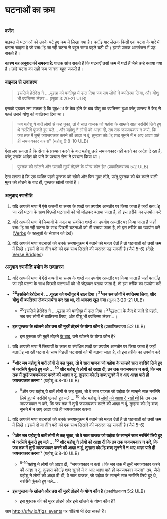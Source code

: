 # घटनाओं का क्रम

 #

### वर्णन

बाइबल में घटनाओं को उनके घटे हुए क्रम में लिखा गया है। कर्इ बार लेखक किसी एक घटना के बारे में बताना चाहता है जो बतार्इ जा रही घटना से बहुत समय पहले घटी थी। इससे पाठक असमंजस में पड़ सकते हैं।

**कारण यह अनुवाद की समस्या है:** पाठक सोच सकते हैं कि घटनाएँ उसी क्रम में घटी हैं जैसे उन्हे बताया गया है। उन्हे घटना का सही क्रम जानना बहुत जरूरी है।

### बाइबल से उदाहरण

> इसलिये हेरोदेस ने ....यूहन्ना को बन्दीगृह में डाल दिया जब सब लोगों ने बपतिस्मा लिया, और यीशु भी बपतिस्मा लेकर... (लूका 3:20-21 ULB)

इसको पढ़कर लग सकता है कि यूहéा के कैद होने के बाद यीशु का बपतिस्मा हुआ परंतु वास्तव में कैद से पहले उसने यीशु को बपतिस्मा दिया था। 

>जब यहोशू ये बातें लोगों से कह चुका, तो वे सात याजक जो यहोवा के साम्हने सात नरसिंगे लिये हुए थे नरसिंगे फूंकते हुए चले... और यहोशू ने लोगों को आज्ञा दी, तब तक जयजयकार न करो, कि जब तक मैं तुम्हें जयजयकार करने की आज्ञा न दूं, तुम्हारा कोर्इ शब्द सुनने में न आए आज्ञा पाते ही जयजयकार करना’’ (यहोशू 6:8-10 ULB)

ऐसा लग सकता है कि सेना के प्रस्थान करने के बाद यहोशु उन्हे जयजयकार नही करने का आदेश दे रहा है, परंतु उसके आदेश को पाने के पश्चात सेना ने प्रस्थान किया था ।

> पुस्तक को खोलने और उसकी मुहरें तोड़ने के योग्य कौन है? (प्रकाशितवाक्य 5:2 ULB)

ऐसा लगता है कि एक व्यक्ति पहले पुस्तक को खोले और फिर मुहर तोड़े, परंतु पुस्तक को बंद करने वाली मुहर को तोड़ने के बाद ही, पुस्तक खोली जाती है।

### अनुवाद रणनीति

1. यदि आपकी भाषा में ऐसे कथनों या समय के शब्दों का उपयोग आमतौर पर किया जाता है जहाँ बतार्इ जा रही घटना के साथ पिछली घटनाओं को भी जोड़कर बताया जाता है, तो इस तरीके का उपयोग करें

1. यदि आपकी भाषा में क्रियायों के काल या संबंधित शब्दों का उपयोग आमतौर पर किया जाता है जहाँ बतार्इ जा रही घटना के साथ पिछली घटनाओं को भी बताया जाता है, तो इस तरीके का उपयोग करें ([Verbs](../figs-verbs/01.md) के पहलूओं के सेक्शन को देखें)

1. यदि आपकी भाषा घटनाओं को उनके समयानुक्रम में बताने को महत्व देती है तो घटनाओं को उसी क्रम में लिखें। 
इसमें दो या तीन पदों को एक साथ लिखने की जरूरत पड़ सकती है (जैसे 5-6) (देखें: [Verse Bridges](../translate-versebridge/01.md))

### अनुवाद रणनीति प्रयोग के उदाहरण

1. यदि आपकी भाषा में ऐसे कथनों या समय के शब्दों का उपयोग आमतौर पर किया जाता है जहाँ बतार्इ जा रही घटना के साथ पिछली घटनाओं को भी जोड़कर बताया जाता है, तो इस तरीके का उपयोग करें

* **<sup>20</sup>इसलिये हेरोदेस ने ....यूहन्ना को बन्दीगृह में डाल दिया। <sup>21</sup>जब सब लोगों ने बपतिस्मा लिया, और यीशु भी बपतिस्मा लेकर प्रार्थना कर रहा था, तो आकाश खुल गया** (लूका 3:20-21 ULB)

	* <sup>20</sup>इसलिये हेरोदेस ने ....यूहन्ना को बन्दीगृह में डाल दिया। <sup>21</sup><u>यूहéा के कैद में जाने से पहले</u>, जब सब लोगों ने बपतिस्मा लिया, और यीशु भी बपतिस्मा लेकर...।

* **इस पुस्तक के खोलने और उस की मुहरें तोड़ने के योग्य कौन है** (प्रकाशितवाक्य 5:2 ULB)

	* इस पुस्तक की मुहरें तोड़ने <u>के बाद</u>, उसे खोलने के योग्य कौन है?

1. यदि आपकी भाषा में क्रियायों के काल या संबंधित शब्दों का उपयोग आमतौर पर किया जाता है जहाँ बतार्इ जा रही घटना के साथ पिछली घटनाओं को भी बताया जाता है, तो इस तरीके का उपयोग करें

* **<sup>8</sup>और जब यहोशू ये बातें लोगों से कह चुका, तो वे सात याजक जो यहोवा के साम्हने सात नरसिंगे लिये हुए थे नरसिंगे फूंकते हुए चले ... <sup>10</sup> और यहोशू ने लोगों को आज्ञा दी, तब तक जयजयकार न करो, कि जब तक मैं तुम्हें जयजयकार करने की आज्ञा न दूं, तुम्हारा कोर्इ शब्द सुनने में न आए आज्ञा पाते ही जयजयकार करना’’** (यहोशू 6:8-10 ULB)

	* <sup>8</sup>और जब यहोशू ये बातें लोगों से कह चुका, तो वे सात याजक जो यहोवा के साम्हने सात नरसिंगे लिये हुए थे नरसिंगे फूंकते हुए चले ... <sup>10</sup> और यहोशू ने <u>लोगों को आज्ञा दे रखी थी</u> कि तब तक जयजयकार न करें, कि जब तक मैं तुम्हें जयजयकार करने की आज्ञा न दूं, तुम्हारा कोर्इ शब्द सुनने में न आए आज्ञा पाते ही जयजयकार करना

1. यदि आपकी भाषा घटनाओं को उनके समयानुक्रम में बताने को महत्व देती है तो घटनाओं को उसी क्रम में लिखें। इसमें दो या तीन पदों को एक साथ लिखने की जरूरत पड़ सकती है (जैसे 5-6)

* **<sup>8</sup>और जब यहोशू ये बातें लोगों से कह चुका, तो वे सात याजक जो यहोवा के साम्हने सात नरसिंगे लिये हुए थे नरसिंगे फूंकते हुए चले ... <sup>10</sup> और यहोशू ने लोगों को आज्ञा दी कि तब तक जयजयकार न करें, कि जब तक मैं तुम्हें जयजयकार करने की आज्ञा न दूं, तुम्हारा कोर्इ शब्द सुनने में न आए आज्ञा पाते ही जयजयकार करना’’** (यहोशू 6:8-10 ULB)

	* <sup>8-10</sup>यहोशु ने लोगों को आज्ञा दी, ‘‘जयजयकार न करो। कि जब तक मैं तुम्हें जयजयकार करने की आज्ञा न दूं, तुम्हारा कोर्इ शब्द सुनने में न आए आज्ञा पाते ही जयजयकार करना’’ तब, जैसे यहोशु ने लोगों को आज्ञा दी थी, वे सात याजक, जो यहोवा के साम्हने सात नरसिंगे लिये हुए थे, नरसिंगे फूंकते हुए चले....

* **इस पुस्तक के खोलने और उस की मुहरें तोड़ने के योग्य कौन है** (प्रकाशितवाक्य 5:2 ULB)

	* इस पुस्तक की की मुहर तोड़ने और इसे खोलने के योग्य कौन है?

आप http://ufw.io/figs_events पर वीडियो भी देख सकते हैं।
